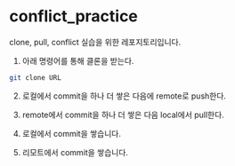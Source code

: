 # conflict_practice
clone, pull, conflict 실습을 위한 레포지토리입니다.

1. 아래 명령어를 통해 클론을 받는다.
```bash
git clone URL
```

2. 로컬에서 commit을 하나 더 쌓은 다음에 remote로 push한다.

3. remote에서 commit을 하나 더 쌓은 다음 local에서 pull한다.
4. 로컬에서 commit을 쌓습니다.
5. 리모트에서 commit을 쌓습니다.
